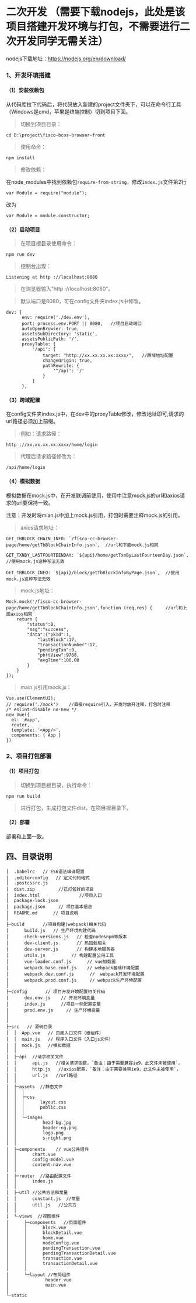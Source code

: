 # 二次开发   （需要下载nodejs，此处是该项目搭建开发环境与打包，不需要进行二次开发同学无需关注）
nodejs下载地址：https://nodejs.org/en/download/

### 1、开发环境搭建


#### （1）安装依赖包
从代码库拉下代码后，将代码放入新建的project文件夹下，可以在命令行工具（Windows是cmd，苹果是终端控制）切到项目下面。

> 切换到项目目录：

    cd D:\project\fisco-bcos-browser-front

> 使用命令：

    npm install

> 修改依赖：

   在node_modules中找到依赖包`require-from-string`，修改`index.js`文件第2行
   
   	var Module = require("module");
   改为
   
   	var Module = module.constructor;


#### （2）启动项目

> 在项目根目录使用命令：

    npm run dev

> 控制台出现：

    Listening at http ://localhost:8080

> 在浏览器输入"http ://localhost:8080"。

> 默认端口是8080，可在config文件夹index.js中修改。

    dev: {
          env: require('./dev.env'),
          port: process.env.PORT || 8080,   //项目启动端口
          autoOpenBrowser: true,
          assetsSubDirectory: 'static',
          assetsPublicPath: '/',
          proxyTable: {
              '/api': {
                  target: "http://xx.xx.xx.xx:xxxx/",   //跨域地址配置
                  changeOrigin: true,
                  pathRewrite: {
                      '^/api': '/'
                  }
              }
          },

#### （3）跨域配置

在config文件夹index.js中，在dev中的proxyTable修改，修改地址即可,请求的url路径必须加上前缀。

> 例如：请求路径：

    http ://xx.xx.xx.xx:xxxx/home/login

> 代理后请求路径修改为：

    /api/home/login


#### （4）模拟数据

模拟数据在mock.js中，在开发联调前使用，使用中注意mock.js的url和axios请求的url要保持一致。

注意：开发时将mian.js中加上mock.js引用，打包时需要注释mock.js的引用。

> axios请求地址：

    GET_TBBLOCK_CHAIN_INFO: `/fisco-cc-browser-page/home/getTbBlockChainInfo.json`,  //url和下面mock.js相同

    GET_TXNBY_LASTFOURTEENDAY: `${api}/home/getTxnByLastFourteenDay.json`, //使用mock.js这种写法无效

    GET_TBBLOCK_INFO: `${api}/block/getTbBlockInfoByPage.json`,  //使用mock.js这种写法无效

> mock.js地址：

    Mock.mock('/fisco-cc-browser-page/home/getTbBlockChainInfo.json',function (req,res) {     //url和上面axios相同
        return {
            "status":0,
            "msg":"success",
            "data":{"pkId":1,
                "lastBlock":17,
                "transactionNumber":17,
                "pendingTxn":0,
                "pbftView":9768,
                "avgTime":100.00
            }
        }
    });

> main.js引用mock.js：

    Vue.use(ElementUI);
    // require('./mock')    //直接require引入，开发时放开注释，打包时注释
    /* eslint-disable no-new */
    new Vue({
      el: '#app',
      router,
      template: '<App/>',
      components: { App }
    })


### 2、项目打包部署

#### （1）项目打包

> 切换到项目根目录，执行命令：

    npm run build

> 进行打包，生成打包文件dist，在项目根目录下。

#### （2）部署

部署和上面一致。


## 四、目录说明


    │  .babelrc   // ES6语法编译配置
    │  .editorconfig   // 定义代码格式
    │  .postcssrc.js
    │  dist.zip         //已打包好的项目
    │  index.html               //项目入口
    │  package-lock.json
    │  package.json     // 项目基本信息
    │  README.md      // 项目说明
    │
    ├─build       //项目构建(webpack)相关代码
    │      build.js   // 生产环境构建代码
    │      check-versions.js   // 检查node&npm等版本
    │      dev-client.js       // 热加载相关
    │      dev-server.js       // 构建本地服务器
    │      utils.js          // 构建配置公用工具
    │      vue-loader.conf.js      // vue加载器
    │      webpack.base.conf.js    // webpack基础环境配置
    │      webpack.dev.conf.js      //  webpack开发环境配置
    │      webpack.prod.conf.js     // webpack生产环境配置
    │
    ├─config       // 项目开发环境配置相关代码
    │      dev.env.js    // 开发环境变量
    │      index.js      //项目一些配置变量
    │      prod.env.js     // 生产环境变量
    │
    │
    ├─src   // 源码目录
    │  │  App.vue   // 页面入口文件（根组件）
    │  │  main.js   // 程序入口文件（入口js文件）
    │  │  mock.js   //模拟数据
    │  │
    │  ├─api  //请求相关文件
    │  │      api.js   //相关请求函数，`备注：由于需要兼容ie9，此文件未被使用`，
    │  │      http.js   //axios配置，`备注：由于需要兼容ie9，此文件未被使用`，
    │  │      url.js   //url路径
    │  │
    │  ├─assets  //静态文件
    │  │  │
    │  │  ├─css
    │  │  │      layout.css
    │  │  │      public.css
    │  │  │
    │  │  └─images
    │  │          head-bg.jpg
    │  │          header-ng.png
    │  │          logo.png
    │  │          s-right.png
    │  │
    │  ├─components    // vue公共组件
    │  │      chart.vue
    │  │      config-model.vue
    │  │      content-nav.vue
    │  │
    │  ├─router  //路由配置文件
    │  │      index.js
    │  │
    │  ├─util //公共方法和常量
    │  │      constant.js  //常量
    │  │      util.js   //公共方
    │  │
    │  └─views  //视图组件
    │      ├─components   //页面组件
    │      │      block.vue
    │      │      blockDetail.vue
    │      │      home.vue
    │      │      nodeConfig.vue
    │      │      pendingTransaction.vue
    │      │      pendingTransactionDetail.vue
    │      │      transaction.vue
    │      │      transactionDetail.vue
    │      │
    │      └─layout //布局组件
    │              header.vue
    │              main.vue
    │
    └─static